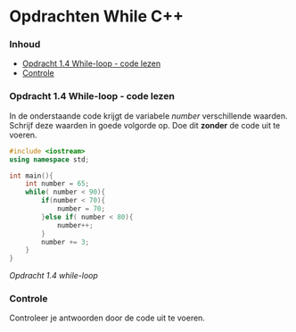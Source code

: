 # Opdrachten While C++[](title-id) <!-- omit in toc -->

### Inhoud[](toc-id) <!-- omit in toc -->
- [Opdracht 1.4 While-loop - code lezen](#opdracht-14-while-loop---code-lezen)
- [Controle](#controle)


### Opdracht 1.4 While-loop - code lezen

In de onderstaande code krijgt de variabele *number* verschillende waarden. 
Schrijf deze waarden in goede volgorde op.
Doe dit **zonder** de code uit te voeren.

```cpp {.line-numbers}
#include <iostream>
using namespace std;

int main(){
    int number = 65;
    while( number < 90){
        if(number < 70){
            number = 70;
        }else if( number < 80){
            number++;
        }
        number += 3;
    }
}
```
*Opdracht 1.4 while-loop*

### Controle
Controleer je antwoorden door de code uit te voeren.